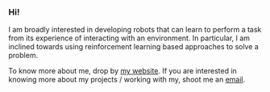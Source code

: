 ### Hi!

I am broadly interested in developing robots that can learn to perform a task from its experience of interacting with an environment. In particular, I am inclined towards using reinforcement learning based approaches to solve a problem. 


To know more about me, drop by [my website](https://khush3.github.io/). 
If you are interested in knowing more about my projects / working with my, shoot me an [email](mailto:agrawalkhush2000@gmail.com). 

